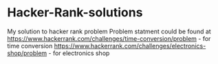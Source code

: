 # Hacker-Rank-solutions
My solution to hacker rank problem 
Problem statment could be found at
https://www.hackerrank.com/challenges/time-conversion/problem - for time conversion
https://www.hackerrank.com/challenges/electronics-shop/problem - for electronics shop
